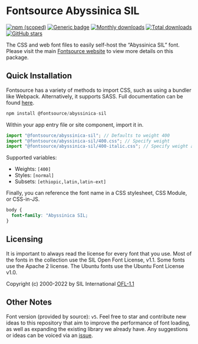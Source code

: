# Fontsource Abyssinica SIL

[![npm (scoped)](https://img.shields.io/npm/v/@fontsource/abyssinica-sil?color=brightgreen)](https://www.npmjs.com/package/@fontsource/abyssinica-sil) [![Generic badge](https://img.shields.io/badge/fontsource-passing-brightgreen)](https://github.com/fontsource/fontsource) [![Monthly downloads](https://badgen.net/npm/dm/@fontsource/abyssinica-sil)](https://github.com/fontsource/fontsource) [![Total downloads](https://badgen.net/npm/dt/@fontsource/abyssinica-sil)](https://github.com/fontsource/fontsource) [![GitHub stars](https://img.shields.io/github/stars/fontsource/fontsource.svg?style=social&label=Star)](https://github.com/fontsource/fontsource/stargazers)

The CSS and web font files to easily self-host the “Abyssinica SIL” font. Please visit the main [Fontsource website](https://fontsource.org/fonts/abyssinica-sil) to view more details on this package.

## Quick Installation

Fontsource has a variety of methods to import CSS, such as using a bundler like Webpack. Alternatively, it supports SASS. Full documentation can be found [here](https://fontsource.org/docs/introduction).

```javascript
npm install @fontsource/abyssinica-sil
```

Within your app entry file or site component, import it in.

```javascript
import "@fontsource/abyssinica-sil"; // Defaults to weight 400
import "@fontsource/abyssinica-sil/400.css"; // Specify weight
import "@fontsource/abyssinica-sil/400-italic.css"; // Specify weight and style

```

Supported variables:
- Weights: `[400]`
- Styles: `[normal]`
- Subsets: `[ethiopic,latin,latin-ext]`

Finally, you can reference the font name in a CSS stylesheet, CSS Module, or CSS-in-JS.

```css
body {
  font-family: "Abyssinica SIL;
}
```

## Licensing
It is important to always read the license for every font that you use.
Most of the fonts in the collection use the SIL Open Font License, v1.1. Some fonts use the Apache 2 license. The Ubuntu fonts use the Ubuntu Font License v1.0.

Copyright (c) 2000-2022 by SIL International
[OFL-1.1](http://scripts.sil.org/OFL)

## Other Notes
Font version (provided by source): `v5`.
Feel free to star and contribute new ideas to this repository that aim to improve the performance of font loading, as well as expanding the existing library we already have. Any suggestions or ideas can be voiced via an [issue](https://github.com/fontsource/fontsource/issues).